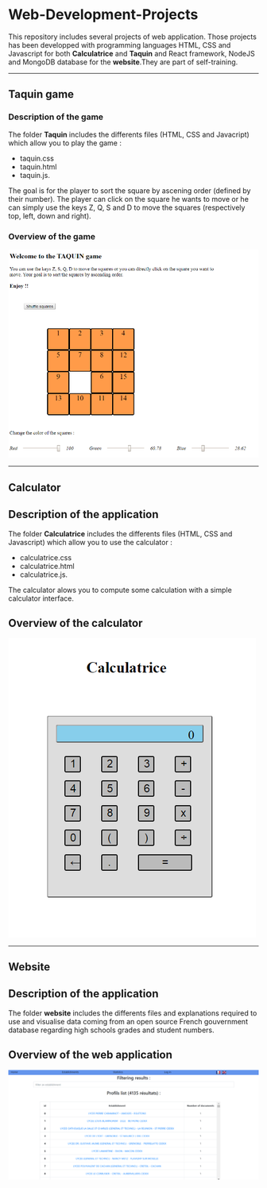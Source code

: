 # Web-Development-Projects

This repository includes several projects of web application.
Those projects has been developped with programming languages HTML, CSS and Javascript for both **Calculatrice** and **Taquin** and React framework, NodeJS and MongoDB database for the **website**.They are part of self-training.

---

## Taquin game

### Description of the game

The folder **Taquin** includes the differents files (HTML, CSS and Javacript) which allow you to play the game :

- taquin.css
- taquin.html
- taquin.js.

The goal is for the player to sort the square by ascening order (defined by their number). The player can click on the square he wants to move or he can simply use the keys Z, Q, S and D to move the squares (respectively top, left, down and right).

### Overview of the game

![Taquin game](Taquin/game_demonstration.PNG)

---

## Calculator

## Description of the application

The folder **Calculatrice** includes the differents files (HTML, CSS and Javascript) which allow you to use the calculator :

- calculatrice.css
- calculatrice.html
- calculatrice.js.

The calculator alows you to compute some calculation with a simple calculator interface.

## Overview of the calculator

![Calculator](Calculatrice/calculator_demonstration.PNG)

---

## Website

## Description of the application

The folder **website** includes the differents files and explanations required to use and visualise data coming from an open source French gouvernment database regarding high schools grades and student numbers.

## Overview of the web application

![webapp](website/project_overview/allProfil_page.PNG)
